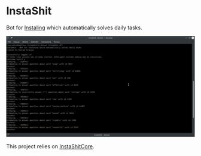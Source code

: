# InstaShit
Bot for [Instaling](https://instaling.pl) which automatically solves daily tasks.

![InstaShit image](InstaShit.png?raw=true "InstaShit")

This project relies on [InstaShitCore](https://github.com/konrad11901/InstaShitCore).
